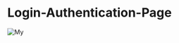 # Login-Authentication-Page

![My ](https://i.pinimg.com/originals/ee/f8/a3/eef8a31d47d63a79e6b72dc994ee9e91.gif)
